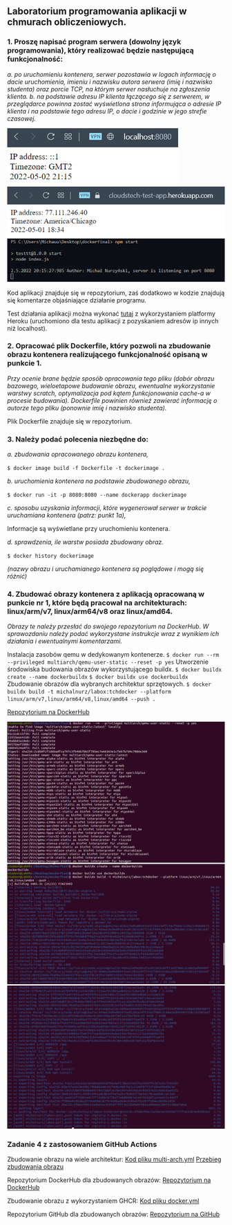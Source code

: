 <h2>Laboratorium programowania aplikacji w chmurach obliczeniowych.</h2>


### 1. Proszę napisać program serwera (dowolny język programowania), który realizować będzie następującą funkcjonalność: 
*a. po uruchomieniu kontenera, serwer pozostawia w logach informację o dacie uruchomienia, imieniu i nazwisku autora serwera (imię i nazwisko studenta) oraz porcie TCP, na którym serwer nasłuchuje na zgłoszenia klienta.*
*b. na podstawie adresu IP klienta łączącego się z serwerem, w przeglądarce powinna zostać wyświetlona strona informująca o adresie IP klienta i na podstawie tego adresu IP, o dacie i godzinie w jego strefie czasowej.*

![localhost_app](/images/heroku2v2.PNG)
![heroku_app](/images/heroku1.PNG)
![start_app](/images/heroku3.PNG)

Kod aplikacji znajduje się w repozytorium, zaś dodatkowo w kodzie znajdują się komentarze objaśniające działanie programu.

Test działania aplikacji można wykonać [tutaj](http://cloudstech-test-app.herokuapp.com/) z wykorzystaniem platformy Heroku (uruchomiono dla testu aplikacji z pozyskaniem adresów ip innych niż localhost).


### 2. Opracować plik Dockerfile, który pozwoli na zbudowanie obrazu kontenera realizującego funkcjonalność opisaną w punkcie 1. 
*Przy ocenie brane będzie sposób opracowania tego pliku (dobór obrazu bazowego, wieloetapowe budowanie obrazu, ewentualne wykorzystanie warstwy scratch, optymalizacja pod kątem funkcjonowania cache-a w procesie budowania). Dockerfile powinien również zawierać informację o autorze tego pliku (ponownie imię i nazwisko studenta).*

Plik Dockerfile znajduje się w repozytorium.

### 3. Należy podać polecenia niezbędne do:
*a. zbudowania opracowanego obrazu kontenera,*

`$ docker image build -f Dockerfile -t dockerimage .`

*b. uruchomienia kontenera na podstawie zbudowanego obrazu,*

`$ docker run -it -p 8080:8080 --name dockerapp dockerimage`

*c. sposobu uzyskania informacji, które wygenerował serwer w trakcie uruchamiana kontenera (patrz: punkt 1a),*

Informacje są wyświetlane przy uruchomieniu kontenera.

*d. sprawdzenia, ile warstw posiada zbudowany obraz.*

`$ docker history dockerimage`

*(nazwy obrazu i uruchamianego kontenera są poglądowe i mogą się różnić)*


### 4. Zbudować obrazy kontenera z aplikacją opracowaną w punkcie nr 1, które będą pracował na architekturach: linux/arm/v7, linux/arm64/v8 oraz linux/amd64. 
*Obrazy te należy przesłać do swojego repozytorium na DockerHub. W sprawozdaniu należy podać wykorzystane instrukcje wraz z wynikiem ich działania i ewentualnymi komentarzami.*

Instalacja zasobów qemu w dedykowanym kontenerze.
`$ docker run --rm --privileged multiarch/qemu-user-static --reset -p yes`
Utworzenie środowiska budowania obrazów wykorzystującego buildx.
`$ docker buildx create --name dockerbuildx`
`$ docker buildx use dockerbuildx`
Zbudowanie obrazów dla wybranych architektur sprzętowych.
`$ docker buildx build -t michalnurz/labox:tchdocker --platform linux/arm/v7,linux/arm64/v8,linux/amd64 --push .`

[Repozytorium na DockerHub](https://hub.docker.com/layers/206189827/michalnurz/labox/tchdocker/images/sha256-f4a21c9ace5a7ae489a0905df94a4ef270b1e7e43fa1949fffcbf344c7c95507?context=repo)

![multiarch_qemu](/images/multiarch_qemu.PNG)
![build_arch_1](/images/docker_build_arch_1.PNG)
![build_arch_2](/images/docker_build_arch_2.PNG)


### Zadanie 4 z zastosowaniem GitHub Actions

Zbudowanie obrazu na wiele architektur:
[Kod pliku multi-arch.yml](https://github.com/remqes/cloudstech-test-app/blob/master/.github/workflows/multi-arch/multi-arch.yml)
[Przebieg zbudowania obrazu](https://github.com/remqes/cloudstech-test-app/actions/runs/2272253093)

Repozytorium DockerHub dla zbudowanych obrazów:
[Repozytorium na DockerHub](https://hub.docker.com/layers/206300456/michalnurz/labox/gittchdocker/images/sha256-dff2cfed0a18bcbd36b9f0b3e426513fdba50b2d168eb036996bd6dca5312025?context=repo)

Zbudowanie obrazu z wykorzystaniem GHCR:
[Kod pliku docker.yml](https://github.com/remqes/cloudstech-test-app/blob/master/.github/workflows/ghcrdocker.yml)

Repozytorium GitHub dla zbudowanych obrazów:
[Repozytorium na GitHub](https://github.com/remqes/cloudstech-test-app/pkgs/container/cloudstech-test-app)
